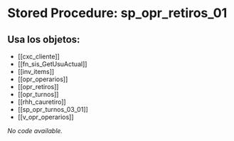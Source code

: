 # Stored Procedure: sp_opr_retiros_01

## Usa los objetos:
- [[cxc_cliente]]
- [[fn_sis_GetUsuActual]]
- [[inv_items]]
- [[opr_operarios]]
- [[opr_retiros]]
- [[opr_turnos]]
- [[rhh_cauretiro]]
- [[sp_opr_turnos_03_01]]
- [[v_opr_operarios]]

*No code available.*
